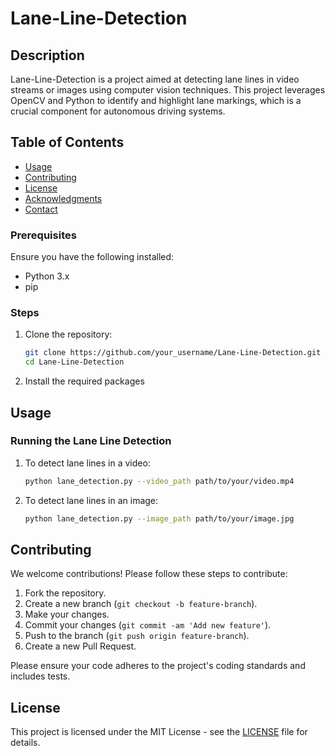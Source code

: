 # Lane-Line-Detection


## Description

Lane-Line-Detection is a project aimed at detecting lane lines in video streams or images using computer vision techniques. This project leverages OpenCV and Python to identify and highlight lane markings, which is a crucial component for autonomous driving systems.

## Table of Contents

- [Usage](#usage)
- [Contributing](#contributing)
- [License](#license)
- [Acknowledgments](#acknowledgments)
- [Contact](#contact)



### Prerequisites

Ensure you have the following installed:
- Python 3.x
- pip

### Steps

1. Clone the repository:
   ```bash
   git clone https://github.com/your_username/Lane-Line-Detection.git
   cd Lane-Line-Detection
   ```

2. Install the required packages

## Usage

### Running the Lane Line Detection

1. To detect lane lines in a video:
   ```bash
   python lane_detection.py --video_path path/to/your/video.mp4
   ```

2. To detect lane lines in an image:
   ```bash
   python lane_detection.py --image_path path/to/your/image.jpg
   ```


## Contributing

We welcome contributions! Please follow these steps to contribute:

1. Fork the repository.
2. Create a new branch (`git checkout -b feature-branch`).
3. Make your changes.
4. Commit your changes (`git commit -am 'Add new feature'`).
5. Push to the branch (`git push origin feature-branch`).
6. Create a new Pull Request.

Please ensure your code adheres to the project's coding standards and includes tests.

## License

This project is licensed under the MIT License - see the [LICENSE](LICENSE) file for details.

